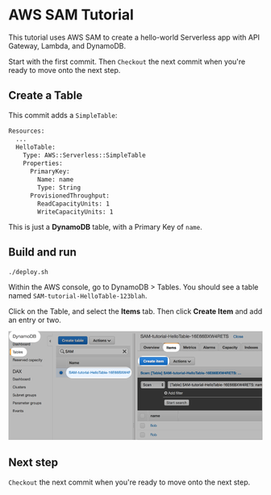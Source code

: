 # AWS SAM Tutorial

This tutorial uses AWS SAM to create a hello-world Serverless app with API Gateway, Lambda, and DynamoDB.

Start with the first commit. Then `Checkout` the next commit when you're ready to move onto the next step.

## Create a Table

This commit adds a `SimpleTable`:

```
Resources:
  ...
  HelloTable:
    Type: AWS::Serverless::SimpleTable
    Properties:
      PrimaryKey:
        Name: name
        Type: String
      ProvisionedThroughput:
        ReadCapacityUnits: 1
        WriteCapacityUnits: 1
```

This is just a **DynamoDB** table, with a Primary Key of `name`.

## Build and run

```
./deploy.sh
```

Within the AWS console, go to DynamoDB > Tables. You should see a table named `SAM-tutorial-HelloTable-123blah`.

Click on the Table, and select the **Items** tab. Then click **Create Item** and add an entry or two.

![](images/create-table.png)

## Next step

`Checkout` the next commit when you're ready to move onto the next step.